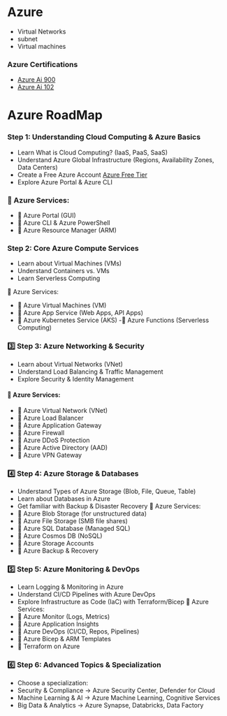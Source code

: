 # Azure

- Virtual Networks
- subnet
- Virtual machines




### Azure Certifications

- [Azure Ai 900](https://github.com/yaswanthteja/Azure_AI_900)
- [Azure Ai 102](https://github.com/yaswanthteja/Azure_AI_102)



# Azure RoadMap

### Step 1: Understanding Cloud Computing & Azure Basics
- Learn What is Cloud Computing? (IaaS, PaaS, SaaS)
- Understand Azure Global Infrastructure (Regions, Availability Zones, Data Centers)
- Create a Free Azure Account [Azure Free Tier](https://azure.microsoft.com/en-us/pricing/purchase-options/azure-account?icid=azurefreeaccount)
- Explore Azure Portal & Azure CLI
  
### 📌 Azure Services:
- 🔹 Azure Portal (GUI)
- 🔹 Azure CLI & Azure PowerShell
- 🔹 Azure Resource Manager (ARM)

### Step 2: Core Azure Compute Services
- Learn about Virtual Machines (VMs)
- Understand Containers vs. VMs
- Learn Serverless Computing
  
📌 Azure Services:
- 🔹 Azure Virtual Machines (VM)
- 🔹 Azure App Service (Web Apps, API Apps)
- 🔹 Azure Kubernetes Service (AKS)
-🔹 Azure Functions (Serverless Computing)

### 3️⃣ Step 3: Azure Networking & Security
- Learn about Virtual Networks (VNet)
- Understand Load Balancing & Traffic Management
- Explore Security & Identity Management
  
#### 📌 Azure Services:
- 🔹 Azure Virtual Network (VNet)
- 🔹 Azure Load Balancer
- 🔹 Azure Application Gateway
- 🔹 Azure Firewall
- 🔹 Azure DDoS Protection
- 🔹 Azure Active Directory (AAD)
- 🔹 Azure VPN Gateway


### 4️⃣ Step 4: Azure Storage & Databases
- Understand Types of Azure Storage (Blob, File, Queue, Table)
- Learn about Databases in Azure
- Get familiar with Backup & Disaster Recovery
📌 Azure Services:
- 🔹 Azure Blob Storage (for unstructured data)
- 🔹 Azure File Storage (SMB file shares)
- 🔹 Azure SQL Database (Managed SQL)
- 🔹 Azure Cosmos DB (NoSQL)
- 🔹 Azure Storage Accounts
- 🔹 Azure Backup & Recovery

### 5️⃣ Step 5: Azure Monitoring & DevOps
- Learn Logging & Monitoring in Azure
- Understand CI/CD Pipelines with Azure DevOps
- Explore Infrastructure as Code (IaC) with Terraform/Bicep
📌 Azure Services:
- 🔹 Azure Monitor (Logs, Metrics)
- 🔹 Azure Application Insights
- 🔹 Azure DevOps (CI/CD, Repos, Pipelines)
- 🔹 Azure Bicep & ARM Templates
- 🔹 Terraform on Azure

### 6️⃣ Step 6: Advanced Topics & Specialization
- Choose a specialization:
- Security & Compliance → Azure Security Center, Defender for Cloud
- Machine Learning & AI → Azure Machine Learning, Cognitive Services
- Big Data & Analytics → Azure Synapse, Databricks, Data Factory


